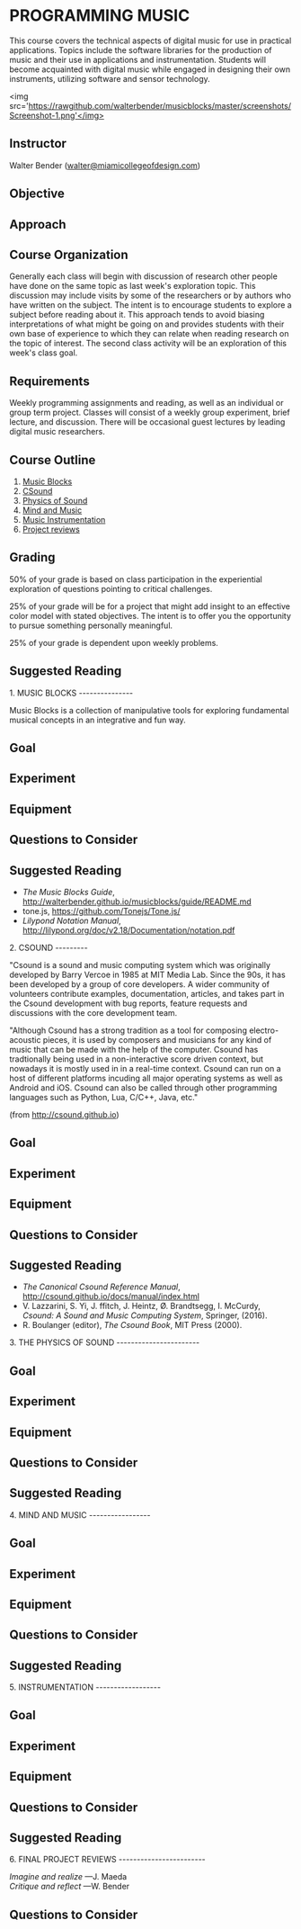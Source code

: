 ﻿PROGRAMMING MUSIC
=================

This course covers the technical aspects of digital music for use in
practical applications. Topics include the software libraries for the
production of music and their use in applications and
instrumentation. Students will become acquainted with digital music
while engaged in designing their own instruments, utilizing software
and sensor technology.

<img
src='https://rawgithub.com/walterbender/musicblocks/master/screenshots/Screenshot-1.png'</img>

Instructor
----------

Walter Bender (walter@miamicollegeofdesign.com)

Objective
---------


Approach
--------


Course Organization
-------------------

Generally each class will begin with discussion of research other
people have done on the same topic as last week's exploration
topic. This discussion may include visits by some of the researchers
or by authors who have written on the subject. The intent is to
encourage students to explore a subject before reading about it. This
approach tends to avoid biasing interpretations of what might be going
on and provides students with their own base of experience to which
they can relate when reading research on the topic of interest. The
second class activity will be an exploration of this week's class
goal.

Requirements
------------

Weekly programming assignments and reading, as well as an individual
or group term project. Classes will consist of a weekly group
experiment, brief lecture, and discussion. There will be occasional
guest lectures by leading digital music researchers.

Course Outline
--------------

1. [Music Blocks](#MUSICBLOCKS)
2. [CSound](#CSOUND)
3. [Physics of Sound](#PHYSICS)
4. [Mind and Music](#MINDMUSIC)
5. [Music Instrumentation](#INSTRUMENTATION)
6. [Project reviews](#PROJECTS)

Grading
-------
50% of your grade is based on class participation in the experiential
exploration of questions pointing to critical challenges.

25% of your grade will be for a project that might add insight to an
effective color model with stated objectives. The intent is to offer
you the opportunity to pursue something personally meaningful.

25% of your grade is dependent upon weekly problems.

Suggested Reading
-----------------

<a name="MUSICBLOCKS">
1. MUSIC BLOCKS
---------------
</a>

Music Blocks is a collection of manipulative tools for exploring
fundamental musical concepts in an integrative and fun way.

Goal
----

Experiment
----------

Equipment
---------

Questions to Consider
---------------------

Suggested Reading
-----------------

* *The Music Blocks Guide*,
   http://walterbender.github.io/musicblocks/guide/README.md
* tone.js, https://github.com/Tonejs/Tone.js/
* *Lilypond Notation Manual*,
   http://lilypond.org/doc/v2.18/Documentation/notation.pdf

<a name="CSOUND">
2. CSOUND
---------
</a>

"Csound is a sound and music computing system which was originally
developed by Barry Vercoe in 1985 at MIT Media Lab. Since the 90s, it
has been developed by a group of core developers. A wider community of
volunteers contribute examples, documentation, articles, and takes
part in the Csound development with bug reports, feature requests and
discussions with the core development team.

"Although Csound has a strong tradition as a tool for composing
electro-acoustic pieces, it is used by composers and musicians for any
kind of music that can be made with the help of the computer. Csound
has tradtionally being used in a non-interactive score driven context,
but nowadays it is mostly used in in a real-time context. Csound can
run on a host of different platforms incuding all major operating
systems as well as Android and iOS. Csound can also be called through
other programming languages such as Python, Lua, C/C++, Java, etc."

(from http://csound.github.io)

Goal
----

Experiment
----------

Equipment
---------

Questions to Consider
---------------------

Suggested Reading
-----------------

* *The Canonical Csound Reference Manual*, http://csound.github.io/docs/manual/index.html
* V. Lazzarini, S. Yi, J. ffitch, J. Heintz, Ø. Brandtsegg,
  I. McCurdy, *Csound: A Sound and Music Computing System*, Springer,
  (2016).
* R. Boulanger (editor), *The Csound Book*, MIT Press (2000).

<a name="PHYSICS">
3. THE PHYSICS OF SOUND
-----------------------
</a>

Goal
----

Experiment
----------

Equipment
---------

Questions to Consider
---------------------

Suggested Reading
-----------------

<a name="MINDMUSIC">
4. MIND AND MUSIC
-----------------
</a>

Goal
----

Experiment
----------

Equipment
---------

Questions to Consider
---------------------

Suggested Reading
-----------------

<a name="INSTRUMENTATION">
5. INSTRUMENTATION
------------------
</a>

Goal
----

Experiment
----------

Equipment
---------

Questions to Consider
---------------------

Suggested Reading
-----------------

<a name="PROJECTS">
6. FINAL PROJECT REVIEWS
------------------------
</a>

*Imagine and realize* &mdash;J. Maeda<br>*Critique and reflect* &mdash;W. Bender

Questions to Consider
---------------------
